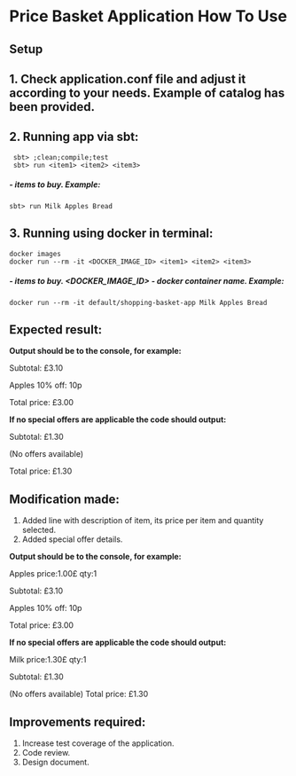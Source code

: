 # Price Basket Application How To Use
## Setup 
 ## 1. Check application.conf file and adjust it according to your needs. Example of catalog has been provided.
 ## 2. Running app via sbt: 
     sbt> ;clean;compile;test
     sbt> run <item1> <item2> <item3>
##### <item1> <item2> <item3> - items to buy. Example: 
    sbt> run Milk Apples Bread 
 ## 3. Running using docker in terminal:
    docker images 
    docker run --rm -it <DOCKER_IMAGE_ID> <item1> <item2> <item3>
##### <item1> <item2> <item3> - items to buy. <DOCKER_IMAGE_ID> - docker container name. Example: 
    docker run --rm -it default/shopping-basket-app Milk Apples Bread
    
## Expected result:
**Output should be to the console, for example:**

Subtotal: £3.10 

Apples 10% off: 10p 

Total price: £3.00 

**If no special offers are applicable the code should output:**

Subtotal: £1.30

(No offers available) 

Total price: £1.30

## Modification made:
1. Added line with description of item, its price per item and quantity selected.
2. Added special offer details.

**Output should be to the console, for example:**

Apples price:1.00£ qty:1

Subtotal: £3.10 

Apples 10% off: 10p 

Total price: £3.00

**If no special offers are applicable the code should output:**

Milk price:1.30£ qty:1

Subtotal: £1.30

(No offers available) Total price: £1.30

## Improvements required:
  1. Increase test coverage of the application.
  2. Code review.
  3. Design document.
